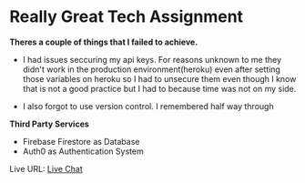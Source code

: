 # Really Great Tech Assignment

**Theres a couple of things that I failed to achieve.**
- I had issues seccuring my api keys. For reasons unknown to me they didn't work in the production environment(heroku) even after setting those variables on heroku so I had to unsecure them even though I know that is not a good practice but I had to because time was not on my side.

- I also forgot to use version control. I remembered half way through


**Third Party Services**
- Firebase Firestore as Database
- Auth0 as Authentication System

Live URL: [Live Chat](https://rgt-chatapp-live.herokuapp.com/)